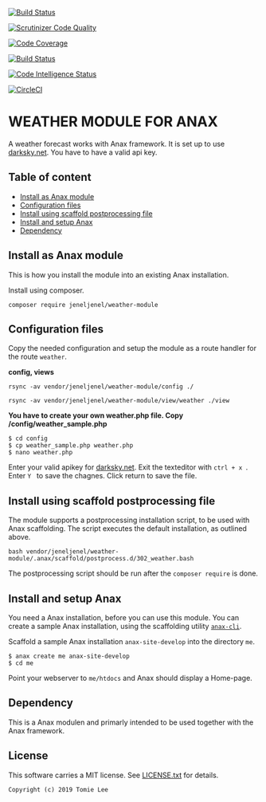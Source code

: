 [![Build Status](https://travis-ci.org/jeneljenel/weather-module.svg?branch=master)](https://travis-ci.org/jeneljenel/weather-module)

[![Scrutinizer Code Quality](https://scrutinizer-ci.com/g/jeneljenel/weather-module/badges/quality-score.png?b=master)](https://scrutinizer-ci.com/g/jeneljenel/weather-module/?branch=master) 

[![Code Coverage](https://scrutinizer-ci.com/g/jeneljenel/weather-module/badges/coverage.png?b=master)](https://scrutinizer-ci.com/g/jeneljenel/weather-module/?branch=master)

[![Build Status](https://scrutinizer-ci.com/g/jeneljenel/weather-module/badges/build.png?b=master)](https://scrutinizer-ci.com/g/jeneljenel/weather-module/build-status/master)

[![Code Intelligence Status](https://scrutinizer-ci.com/g/jeneljenel/weather-module/badges/code-intelligence.svg?b=master)](https://scrutinizer-ci.com/code-intelligence)


[![CircleCI](https://circleci.com/gh/jeneljenel/weather-module.svg?style=svg)](https://circleci.com/gh/jeneljenel/weather-module)

WEATHER MODULE FOR ANAX 
==================================

A weather forecast works with Anax framework.
It is set up to use [darksky.net](https://darksky.net/). You have to have a valid api key.


Table of content
------------------------------------

* [Install as Anax module](#Install-as-Anax-module)
* [Configuration files](#Configuration-files)
* [Install using scaffold postprocessing file](#Install-using-scaffold-postprocessing-file)
* [Install and setup Anax](#Install-and-setup-Anax)
* [Dependency](#Dependency)




Install as Anax module
------------------------------------

This is how you install the module into an existing Anax installation.

Install using composer.

```
composer require jeneljenel/weather-module
```

Configuration files
-----------------------------------
Copy the needed configuration and setup the module as a route handler for the route `weather`.

**config, views**

```
rsync -av vendor/jeneljenel/weather-module/config ./
```
```
rsync -av vendor/jeneljenel/weather-module/view/weather ./view
```

**You have to create your own weather.php file. Copy /config/weather_sample.php**
```
$ cd config
$ cp weather_sample.php weather.php
$ nano weather.php
```
Enter your valid apikey for [darksky.net](https://darksky.net/dev). 
Exit the texteditor with `ctrl + x `.
Enter  `Y ` to save the chagnes.
Click return to save the file.


Install using scaffold postprocessing file
------------------------------------

The module supports a postprocessing installation script, to be used with Anax scaffolding. The script executes the default installation, as outlined above.

```text
bash vendor/jeneljenel/weather-module/.anax/scaffold/postprocess.d/302_weather.bash
```

The postprocessing script should be run after the `composer require` is done.



Install and setup Anax 
------------------------------------

You need a Anax installation, before you can use this module. You can create a sample Anax installation, using the scaffolding utility [`anax-cli`](https://github.com/canax/anax-cli).

Scaffold a sample Anax installation `anax-site-develop` into the directory `me`.

```
$ anax create me anax-site-develop
$ cd me
```

Point your webserver to `me/htdocs` and Anax should display a Home-page.



Dependency
------------------

This is a Anax modulen and primarly intended to be used together with the Anax framework.


License
------------------

This software carries a MIT license. See [LICENSE.txt](LICENSE.txt) for details.



```
Copyright (c) 2019 Tomie Lee
```